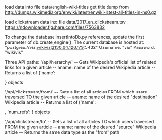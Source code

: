 load data into file data/english-wiki-titles
get title dump from http://dumps.wikimedia.org/enwiki/latest/enwiki-latest-all-titles-in-ns0.gz

load clickstream data into file data/2017_en_clickstream.tsv
https://ndownloader.figshare.com/files/7563832

To change the database insertIntoDb.py references, update the first parameter of db.create_engine().
The current database is hosted at: "postgres://vis:wikivis@130.64.128.179:5432"
Username: "vis"
Password: "wikivis"

Three API paths:
'/api/hierarchy/<aname>'
    -- Gets Wikipedia's official list of related links for a given article
    -- aname: name of the desired Wikipedia article
    -- Returns a list of {'name': <article name>} objects

'/api/clickstream/from/<aname>'
    -- Gets a list of all articles FROM which users traversed TO the given article
    -- aname: name of the desired "destination" Wikipedia article
    -- Returns a list of {'name': <article name>, 'num_refs': <number of times users followed this path>} objects

'/api/clickstream/to<aname>'
    -- Gets a list of all articles TO which users traversed FROM the given article
    -- aname: name of the desired "source" Wikipedia article
    -- Returns the same data type as the "from" path
